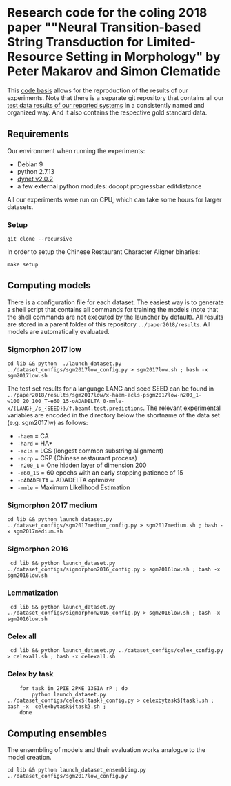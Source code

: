 # Research code for the coling 2018 paper ""Neural Transition-based String Transduction for Limited-Resource Setting in Morphology" by Peter Makarov and Simon Clematide 
This [code basis](https://github.com/ZurichNLP/coling2018-neural-transition-based-morphology) allows for the reproduction of the results of our experiments.
Note that there is a separate git repository that contains all our [test data results of our reported systems](https://github.com/ZurichNLP/coling2018-neural-transition-based-morphology-test-data) in a consistently named and organized way. 
And it also contains the respective gold standard data.


## Requirements
Our environment when running the experiments:
 - Debian 9
 - python 2.7.13
 - [dynet v2.0.2](https://github.com/clab/dynet/releases/tag/2.0.2)
 - a few external python modules: docopt progressbar editdistance 

All our experiments were run on CPU, which can take some hours for larger datasets.

### Setup
```git clone --recursive ```

In order to setup the Chinese Restaurant Character Aligner binaries:

```make setup```



## Computing models
There is a configuration file for each dataset. The easiest way is to generate a shell script that contains all commands for training the models (note that the shell commands are not executed by the launcher by default).
All results are stored in a parent folder of this repository `../paper2018/results`.
All models are automatically evaluated.

### Sigmorphon 2017 low

``` cd lib && python  ./launch_dataset.py ../dataset_configs/sgm2017low_config.py > sgm2017low.sh ; bash -x sgm2017low.sh ``` 

The test set results for a language LANG and seed SEED can be found in ` ../paper2018/results/sgm2017low/x-haem-acls-psgm2017low-n200_1-w100_20_100_T-e60_15-oADADELTA_0-mmle-x/{LANG}_/s_{SEED}}/f.beam4.test.predictions`.
The relevant experimental variables are encoded in the directory below the shortname of the data set (e.g. sgm2017lw) as follows:
 - `-haem` = CA
 - `-hard` = HA\*
 - `-acls` = LCS (longest common substring alignment)
 - `-acrp` = CRP (Chinese restaurant process)
 - `-n200_1` = One hidden layer of dimension 200
 - `-e60_15` = 60 epochs with an early stopping patience of 15
 - `-oADADELTA` = ADADELTA optimizer
 - `-mmle` = Maximum Likelihood Estimation



### Sigmorphon 2017 medium

``` cd lib && python launch_dataset.py ../dataset_configs/sgm2017medium_config.py > sgm2017medium.sh ; bash -x sgm2017medium.sh  ``` 

### Sigmorphon 2016

``` cd lib && python launch_dataset.py ../dataset_configs/sigmorphon2016_config.py > sgm2016low.sh ; bash -x sgm2016low.sh```


### Lemmatization

``` cd lib && python launch_dataset.py ../dataset_configs/sigmorphon2016_config.py > sgm2016low.sh ; bash -x sgm2016low.sh```


### Celex all
``` cd lib && python launch_dataset.py ../dataset_configs/celex_config.py > celexall.sh ; bash -x celexall.sh```

### Celex by task

``` cd lib && 
	for task in 2PIE 2PKE 13SIA rP ; do 	
		python launch_dataset.py ../dataset_configs/celex${task}_config.py > celexbytask${task}.sh ; bash -x  celexbytask${task}.sh ;
	done
```


## Computing ensembles
The ensembling of models and their evaluation works analogue to the model creation.

```cd lib && python launch_dataset_ensembling.py ../dataset_configs/sgm2017low_config.py```
